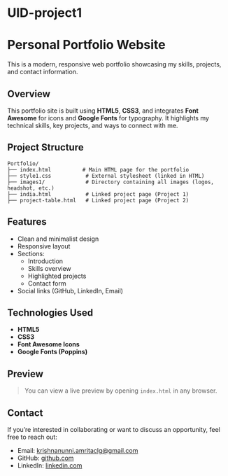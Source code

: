 # UID-project1

# Personal Portfolio Website

This is a modern, responsive web portfolio showcasing my skills, projects, and contact information.

## Overview

This portfolio site is built using **HTML5**, **CSS3**, and integrates **Font Awesome** for icons and **Google Fonts** for typography. It highlights my technical skills, key projects, and ways to connect with me.

## Project Structure

```
Portfolio/
├── index.html          # Main HTML page for the portfolio
├── style1.css           # External stylesheet (linked in HTML)
├── images1/             # Directory containing all images (logos, headshot, etc.)
├── india.html           # Linked project page (Project 1)
├── project-table.html   # Linked project page (Project 2)
```

## Features

- Clean and minimalist design
- Responsive layout
- Sections:
  - Introduction
  - Skills overview
  - Highlighted projects
  - Contact form
- Social links (GitHub, LinkedIn, Email)

## Technologies Used

- **HTML5**
- **CSS3**
- **Font Awesome Icons**
- **Google Fonts (Poppins)**

## Preview

> You can view a live preview by opening `index.html` in any browser.

## Contact

If you’re interested in collaborating or want to discuss an opportunity, feel free to reach out:

- Email: [krishnanunni.amritaclg@gmail.com](mailto:krishnanunni.amritaclg@gmail.com)
- GitHub: [github.com](https://github.com)
- LinkedIn: [linkedin.com](http://linkedin.com)

